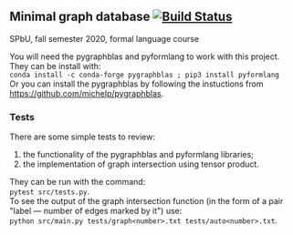 ## Minimal graph database [![Build Status](https://travis-ci.org/AnzhelaSukhanova/Minimal_GDB.svg?branch=assignment1)](https://travis-ci.org/AnzhelaSukhanova/Minimal_GDB)
SPbU, fall semester 2020, formal language course

You will need the pygraphblas and pyformlang to work with this project. They can be install with:  
`conda install -c conda-forge pygraphblas ; pip3 install pyformlang`  
Or you can install the pygraphblas by following the instuctions from https://github.com/michelp/pygraphblas.

### Tests
There are some simple tests to review:
1) the functionality of the pygraphblas and pyformlang libraries;
2) the implementation of graph intersection using tensor product.  

They can be run with the command:  
`pytest src/tests.py`.  
To see the output of the graph intersection function (in the form of a pair "label — number of edges marked by it") use:  
`python src/main.py tests/graph<number>.txt tests/auto<number>.txt`.

